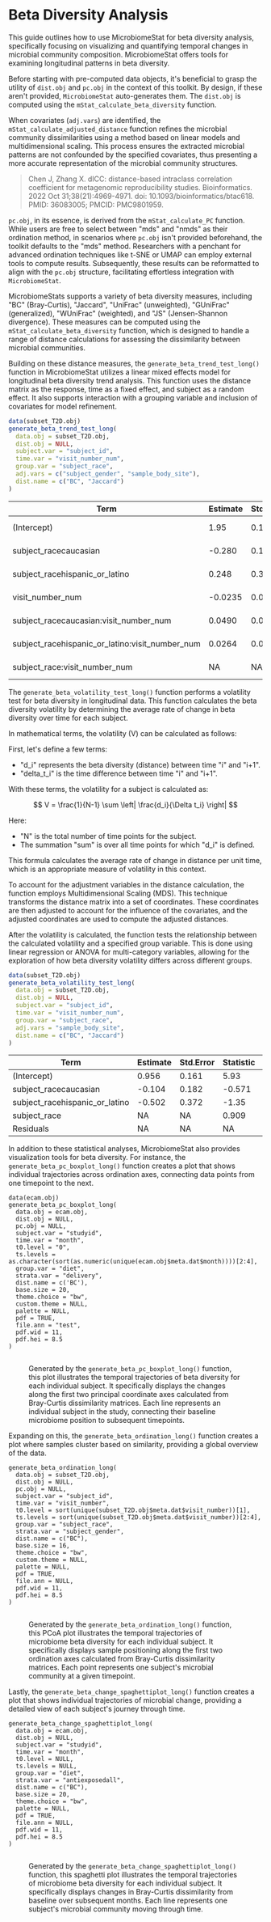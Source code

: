 # Beta Diversity Analysis

This guide outlines how to use MicrobiomeStat for beta diversity analysis, specifically focusing on visualizing and quantifying temporal changes in microbial community composition. MicrobiomeStat offers tools for examining longitudinal patterns in beta diversity.

Before starting with pre-computed data objects, it's beneficial to grasp the utility of `dist.obj` and `pc.obj` in the context of this toolkit. By design, if these aren't provided, `MicrobiomeStat` auto-generates them. The `dist.obj` is computed using the `mStat_calculate_beta_diversity` function.&#x20;

When covariates (`adj.vars`) are identified, the `mStat_calculate_adjusted_distance` function refines the microbial community dissimilarities using a method based on linear models and multidimensional scaling. This process ensures the extracted microbial patterns are not confounded by the specified covariates, thus presenting a more accurate representation of the microbial community structures.

> Chen J, Zhang X. dICC: distance-based intraclass correlation coefficient for metagenomic reproducibility studies. Bioinformatics. 2022 Oct 31;38(21):4969-4971. doi: 10.1093/bioinformatics/btac618. PMID: 36083005; PMCID: PMC9801959.

`pc.obj`, in its essence, is derived from the `mStat_calculate_PC` function. While users are free to select between "mds" and "nmds" as their ordination method, in scenarios where `pc.obj` isn't provided beforehand, the toolkit defaults to the "mds" method. Researchers with a penchant for advanced ordination techniques like t-SNE or UMAP can employ external tools to compute results. Subsequently, these results can be reformatted to align with the `pc.obj` structure, facilitating effortless integration with `MicrobiomeStat`.

MicrobiomeStats supports a variety of beta diversity measures, including "BC" (Bray-Curtis), "Jaccard", "UniFrac" (unweighted), "GUniFrac" (generalized), "WUniFrac" (weighted), and "JS" (Jensen-Shannon divergence). These measures can be computed using the `mStat_calculate_beta_diversity` function, which is designed to handle a range of distance calculations for assessing the dissimilarity between microbial communities.

Building on these distance measures, the `generate_beta_trend_test_long()` function in MicrobiomeStat utilizes a linear mixed effects model for longitudinal beta diversity trend analysis. This function uses the distance matrix as the response, time as a fixed effect, and subject as a random effect. It also supports interaction with a grouping variable and inclusion of covariates for model refinement.

```r
data(subset_T2D.obj)
generate_beta_trend_test_long(
  data.obj = subset_T2D.obj,
  dist.obj = NULL,
  subject.var = "subject_id",
  time.var = "visit_number_num",
  group.var = "subject_race",
  adj.vars = c("subject_gender", "sample_body_site"),
  dist.name = c("BC", "Jaccard")
)
```

<table><thead><tr><th>Term</th><th width="133">Estimate</th><th>Std.Error</th><th>Statistic</th><th>P.Value</th></tr></thead><tbody><tr><td>(Intercept)</td><td>1.95</td><td>0.142</td><td>13.8</td><td>1.59e-20</td></tr><tr><td>subject_racecaucasian</td><td>-0.280</td><td>0.162</td><td>-1.73</td><td>8.90e-2</td></tr><tr><td>subject_racehispanic_or_latino</td><td>0.248</td><td>0.308</td><td>0.805</td><td>4.25e-1</td></tr><tr><td>visit_number_num</td><td>-0.0235</td><td>0.0245</td><td>-0.959</td><td>3.44e-1</td></tr><tr><td>subject_racecaucasian:visit_number_num</td><td>0.0490</td><td>0.0280</td><td>1.75</td><td>8.88e-2</td></tr><tr><td>subject_racehispanic_or_latino:visit_number_num</td><td>0.0264</td><td>0.0484</td><td>0.545</td><td>5.90e-1</td></tr><tr><td>subject_race:visit_number_num</td><td>NA</td><td>NA</td><td>1.56</td><td>2.27e-1</td></tr></tbody></table>

The `generate_beta_volatility_test_long()` function performs a volatility test for beta diversity in longitudinal data. This function calculates the beta diversity volatility by determining the average rate of change in beta diversity over time for each subject.

In mathematical terms, the volatility (V) can be calculated as follows:

First, let's define a few terms:

* "d\_i" represents the beta diversity (distance) between time "i" and "i+1".
* "delta\_t\_i" is the time difference between time "i" and "i+1".

With these terms, the volatility for a subject is calculated as:

$$
V = \frac{1}{N-1} \sum \left| \frac{d_i}{\Delta t_i} \right|
$$

Here:

* "N" is the total number of time points for the subject.
* The summation "sum" is over all time points for which "d\_i" is defined.

This formula calculates the average rate of change in distance per unit time, which is an appropriate measure of volatility in this context.

To account for the adjustment variables in the distance calculation, the function employs Multidimensional Scaling (MDS). This technique transforms the distance matrix into a set of coordinates. These coordinates are then adjusted to account for the influence of the covariates, and the adjusted coordinates are used to compute the adjusted distances.

After the volatility is calculated, the function tests the relationship between the calculated volatility and a specified group variable. This is done using linear regression or ANOVA for multi-category variables, allowing for the exploration of how beta diversity volatility differs across different groups.

```r
data(subset_T2D.obj)
generate_beta_volatility_test_long(
  data.obj = subset_T2D.obj,
  dist.obj = NULL,
  subject.var = "subject_id",
  time.var = "visit_number_num",
  group.var = "subject_race",
  adj.vars = "sample_body_site",
  dist.name = c("BC", "Jaccard")
)
```

<table><thead><tr><th>Term</th><th width="140">Estimate</th><th>Std.Error</th><th>Statistic</th><th>P.Value</th></tr></thead><tbody><tr><td>(Intercept)</td><td>0.956</td><td>0.161</td><td>5.93</td><td>0.000000164</td></tr><tr><td>subject_racecaucasian</td><td>-0.104</td><td>0.182</td><td>-0.571</td><td>0.570</td></tr><tr><td>subject_racehispanic_or_latino</td><td>-0.502</td><td>0.372</td><td>-1.35</td><td>0.183</td></tr><tr><td>subject_race</td><td>NA</td><td>NA</td><td>0.909</td><td>0.408</td></tr><tr><td>Residuals</td><td>NA</td><td>NA</td><td>NA</td><td>NA</td></tr></tbody></table>

In addition to these statistical analyses, MicrobiomeStat also provides visualization tools for beta diversity. For instance, the `generate_beta_pc_boxplot_long()` function creates a plot that shows individual trajectories across ordination axes, connecting data points from one timepoint to the next.

```{r
data(ecam.obj)
generate_beta_pc_boxplot_long(
  data.obj = ecam.obj,
  dist.obj = NULL,
  pc.obj = NULL,
  subject.var = "studyid",
  time.var = "month",
  t0.level = "0",
  ts.levels = as.character(sort(as.numeric(unique(ecam.obj$meta.dat$month))))[2:4],
  group.var = "diet", 
  strata.var = "delivery",
  dist.name = c('BC'),
  base.size = 20,
  theme.choice = "bw",
  custom.theme = NULL,
  palette = NULL,
  pdf = TRUE,
  file.ann = "test",
  pdf.wid = 11,
  pdf.hei = 8.5
)
```

<figure><img src="../.gitbook/assets/Screenshot 2023-10-12 at 10.49.33.png" alt=""><figcaption><p>Generated by the <code>generate_beta_pc_boxplot_long()</code> function, this plot illustrates the temporal trajectories of beta diversity for each individual subject. It specifically displays the changes along the first two principal coordinate axes calculated from Bray-Curtis dissimilarity matrices. Each line represents an individual subject in the study, connecting their baseline microbiome position to subsequent timepoints.</p></figcaption></figure>

Expanding on this, the `generate_beta_ordination_long()` function creates a plot where samples cluster based on similarity, providing a global overview of the data.

```{r
generate_beta_ordination_long(
  data.obj = subset_T2D.obj,
  dist.obj = NULL,  
  pc.obj = NULL,
  subject.var = "subject_id",
  time.var = "visit_number",
  t0.level = sort(unique(subset_T2D.obj$meta.dat$visit_number))[1],
  ts.levels = sort(unique(subset_T2D.obj$meta.dat$visit_number))[2:4],
  group.var = "subject_race",
  strata.var = "subject_gender",
  dist.name = c("BC"),
  base.size = 16,
  theme.choice = "bw",
  custom.theme = NULL,
  palette = NULL,
  pdf = TRUE,
  file.ann = NULL,
  pdf.wid = 11,
  pdf.hei = 8.5  
)
```

<figure><img src="../.gitbook/assets/Screenshot 2023-10-12 at 10.51.29.png" alt=""><figcaption><p>Generated by the <code>generate_beta_ordination_long()</code> function, this PCoA plot illustrates the temporal trajectories of microbiome beta diversity for each individual subject. It specifically displays sample positioning along the first two ordination axes calculated from Bray-Curtis dissimilarity matrices. Each point represents one subject's microbial community at a given timepoint.</p></figcaption></figure>

Lastly, the `generate_beta_change_spaghettiplot_long()` function creates a plot that shows individual trajectories of microbial change, providing a detailed view of each subject's journey through time.

```{r
generate_beta_change_spaghettiplot_long(
  data.obj = ecam.obj,
  dist.obj = NULL,
  subject.var = "studyid",
  time.var = "month", 
  t0.level = NULL,
  ts.levels = NULL,
  group.var = "diet",
  strata.var = "antiexposedall",
  dist.name = c("BC"),
  base.size = 20,
  theme.choice = "bw",
  palette = NULL,
  pdf = TRUE,
  file.ann = NULL,
  pdf.wid = 11, 
  pdf.hei = 8.5
)
```

<figure><img src="../.gitbook/assets/Screenshot 2023-10-12 at 10.52.24.png" alt=""><figcaption><p>Generated by the <code>generate_beta_change_spaghettiplot_long()</code> function, this spaghetti plot illustrates the temporal trajectories of microbiome beta diversity for each individual subject. It specifically displays changes in Bray-Curtis dissimilarity from baseline over subsequent months. Each line represents one subject's microbial community moving through time.</p></figcaption></figure>
